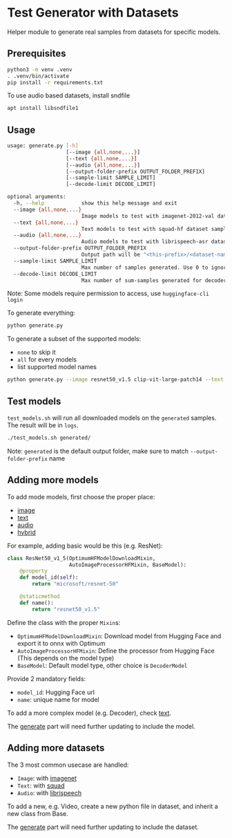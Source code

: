 # Test Generator with Datasets

Helper module to generate real samples from datasets for specific models.

## Prerequisites

```bash
python3 -m venv .venv
. .venv/bin/activate
pip install -r requirements.txt
```

To use audio based datasets, install sndfile
```bash
apt install libsndfile1
```

## Usage

```bash
usage: generate.py [-h]
                   [--image {all,none,...}]
                   [--text {all,none,...}]
                   [--audio {all,none,...}]
                   [--output-folder-prefix OUTPUT_FOLDER_PREFIX]
                   [--sample-limit SAMPLE_LIMIT]
                   [--decode-limit DECODE_LIMIT]

optional arguments:
  -h, --help            show this help message and exit
  --image {all,none,...}
                        Image models to test with imagenet-2012-val dataset samples
  --text {all,none,...}
                        Text models to test with squad-hf dataset samples
  --audio {all,none,...}
                        Audio models to test with librispeech-asr dataset samples
  --output-folder-prefix OUTPUT_FOLDER_PREFIX
                        Output path will be "<this-prefix>/<dataset-name>/<model-name>"
  --sample-limit SAMPLE_LIMIT
                        Max number of samples generated. Use 0 to ignore it.
  --decode-limit DECODE_LIMIT
                        Max number of sum-samples generated for decoder models. Use 0 to ignore it. (Only for decoder models)
```

Note: Some models require permission to access, use `huggingface-cli login`

To generate everything:
```bash
python generate.py
```

To generate a subset of the supported models:
- `none` to skip it
- `all` for every models
- <name> list supported model names

```bash
python generate.py --image resnet50_v1.5 clip-vit-large-patch14 --text none --audio none
```

## Test models

`test_models.sh` will run all downloaded models on the `generated` samples. The result will be in `logs`.

```bash
./test_models.sh generated/
```

Note: `generated` is the default output folder, make sure to match `--output-folder-prefix` name

## Adding more models

To add mode models, first choose the proper place:
- [image](./sample_generator/model/image.py)
- [text](./sample_generator/model/text.py)
- [audio](./sample_generator/model/audio.py)
- [hybrid](./sample_generator/model/hybrid.py)

For example, adding basic would be this (e.g. ResNet):

```python
class ResNet50_v1_5(OptimumHFModelDownloadMixin,
                    AutoImageProcessorHFMixin, BaseModel):
    @property
    def model_id(self):
        return "microsoft/resnet-50"

    @staticmethod
    def name():
        return "resnet50_v1.5"
```

Define the class with the proper `Mixin`s:
- `OptimumHFModelDownloadMixin`: Download model from Hugging Face and export it to onnx with Optimum
- `AutoImageProcessorHFMixin`: Define the processor from Hugging Face (This depends on the model type)
- `BaseModel`: Default model type, other choice is `DecoderModel`

Provide 2 mandatory fields:
- `model_id`: Hugging Face url
- `name`: unique name for model

To add a more complex model (e.g. Decoder), check [text](./sample_generator/model/text.py).

The [generate](./generate.py) part will need further updating to include the model.

## Adding more datasets

The 3 most common usecase are handled:
- `Image`:  with [imagenet](./sample_generator/dataset/imagenet.py)
- `Text`:  with [squad](./sample_generator/dataset/squad.py)
- `Audio`:  with [librispeech](./sample_generator/dataset/librispeech.py)

To add a new, e.g. Video, create a new python file in dataset, and inherit a new class from Base.

The [generate](./generate.py) part will need further updating to include the dataset.
